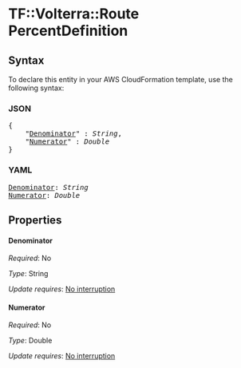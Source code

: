 # TF::Volterra::Route PercentDefinition

## Syntax

To declare this entity in your AWS CloudFormation template, use the following syntax:

### JSON

<pre>
{
    "<a href="#denominator" title="Denominator">Denominator</a>" : <i>String</i>,
    "<a href="#numerator" title="Numerator">Numerator</a>" : <i>Double</i>
}
</pre>

### YAML

<pre>
<a href="#denominator" title="Denominator">Denominator</a>: <i>String</i>
<a href="#numerator" title="Numerator">Numerator</a>: <i>Double</i>
</pre>

## Properties

#### Denominator

_Required_: No

_Type_: String

_Update requires_: [No interruption](https://docs.aws.amazon.com/AWSCloudFormation/latest/UserGuide/using-cfn-updating-stacks-update-behaviors.html#update-no-interrupt)

#### Numerator

_Required_: No

_Type_: Double

_Update requires_: [No interruption](https://docs.aws.amazon.com/AWSCloudFormation/latest/UserGuide/using-cfn-updating-stacks-update-behaviors.html#update-no-interrupt)

